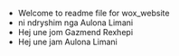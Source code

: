 - Welcome to readme file for wox_website
- ni ndryshim nga Aulona Limani
- Hej une jom Gazmend Rexhepi
- Hej une jam Aulona Limani
